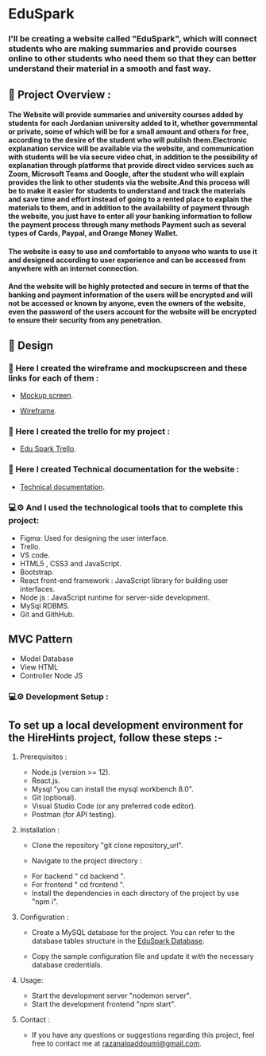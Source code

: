 # EduSpark
### I'll be creating a website called "EduSpark", which will connect students who are making summaries and provide courses online to other students who need them so that they can better understand their material in a smooth and fast way.

## 🚀 Project Overview :

#### The Website will provide summaries and university courses added by students for each Jordanian university added to it, whether governmental or private, some of which will be for a small amount and others for free, according to the desire of the student who will publish them.Electronic explanation service will be available via the website, and communication with students will be via secure video chat, in addition to the possibility of explanation through platforms that provide direct video services such as Zoom, Microsoft Teams and Google, after the student who will explain provides the link to other students via the website.And this process will be to make it easier for students to understand and track the materials and save time and effort instead of going to a rented place to explain the materials to them, and in addition to the availability of payment through the website, you just have to enter all your banking information to follow the payment process through many methods Payment such as several types of Cards, Paypal, and Orange Money Wallet.

####  The website is easy to use and comfortable to anyone who wants to use it and designed according to user experience and can be accessed from anywhere with an internet connection.
#### And the website will be highly protected and secure in terms of that the banking and payment information of the users will be encrypted and will not be accessed or known by anyone, even the owners of the website, even the password of the users account for the website will be encrypted to ensure their security from any penetration.



## 🎨 Design
### 📎 Here I created the wireframe and mockupscreen and these links for each of them :

 * [Mockup screen](https://www.figma.com/file/V3GAdhIdvYi3qy5oBdAMCE/My-Project?node-id=35-2&t=FJiV7Ty4WNoPoAhq-0).

 * [Wireframe](https://www.figma.com/file/V3GAdhIdvYi3qy5oBdAMCE/My-Project?node-id=0-1&t=FJiV7Ty4WNoPoAhq-0).


 ### 📎 Here I created the trello for my project :

 * [Edu Spark Trello](https://trello.com/b/Yox6tMAO/edu-spark-project).



 ### 📎 Here I created Technical documentation for the website :

 * [Technical documentation](file:///C:/Users/Orange/Downloads/Documenation%20(1)%20(1).pdf).



### 💻⚙️ And I used the technological tools that to complete this project:
 
 + Figma: Used for designing the user interface.
 + Trello.
 + VS code.
 + HTML5 , CSS3 and JavaScript.
 + Bootstrap.
 + React front-end framework : JavaScript library for building user interfaces.
 + Node js : JavaScript runtime for server-side development.
 + MySql RDBMS.
 + Git and GithHub.
 

## MVC Pattern
- Model Database
- View HTML
- Controller Node JS


### 💻⚙️ Development Setup :
## To set up a local development environment for the HireHints project, follow these steps :-

1. Prerequisites : 

   - Node.js (version >= 12).
   - React.js.
   - Mysql "you can install the mysql workbench 8.0".
   - Git (optional).
   - Visual Studio Code (or any preferred code editor).
   - Postman (for API testing).


2. Installation :

   - Clone the repository "git clone repository_url".

   - Navigate to the project directory :
   + For backend " cd backend ".
   + For frontend " cd frontend ".

   - Install the dependencies in each directory of the project by use "npm i".

3. Configuration :

   - Create a MySQL database for the project. You can refer to the database tables structure in the [EduSpark Database](file:///C:/Users/Orange/Downloads/EduSpark_Database.pdf).

   - Copy the sample configuration file and update it with the necessary database credentials.


4. Usage:

   - Start the development server "nodemon server".
   - Start the development frontend "npm start".


5. Contact :

   - If you have any questions or suggestions regarding this project, feel free to contact me at [razanalqaddoumi@gmail.com](razanalqaddoumi@gmail.com).


